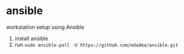 # ansible
workstation setup using Ansible

1) install ansible
2) run `sudo ansible-pull -U https://github.com/edadma/ansible.git`
